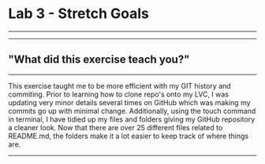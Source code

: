 # Lab 3 - Stretch Goals
- - - - - - - - - - - - - 
- - - - - - - - - - - - -

## "What did this exercise teach you?"
- - - - - - - - - - - - - - - - - - - 
This exercise taught me to be more efficient with my GIT history and commiting. Prior to learning how to clone repo's onto my LVC, I was updating very minor details several times on GitHub which was making my commits go up with minimal change. Additionally, using the touch command in terminal, I have tidied up my files and folders giving my GitHub repository a cleaner look. Now that there are over 25 different files related to README.md, the folders make it a lot easier to keep track of where things are.
- - - - - - - - - - - - - - - - - - - 